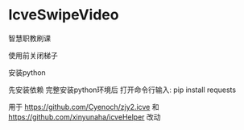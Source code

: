 # IcveSwipeVideo
智慧职教刷课

使用前关闭梯子

安装python

先安装依赖 完整安装python环境后 
打开命令行输入: pip install requests

用于 https://github.com/Cyenoch/zjy2.icve 和 https://github.com/xinyunaha/icveHelper 改动
